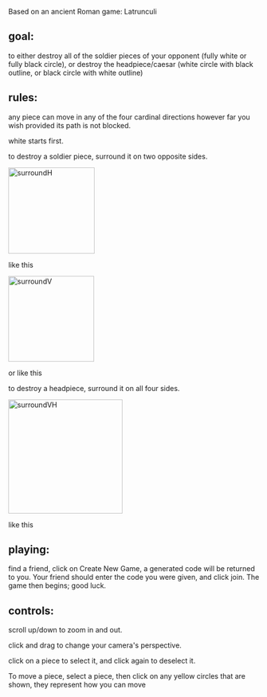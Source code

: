 Based on an ancient Roman game: Latrunculi

## goal: 

to either destroy all of the soldier pieces of your opponent (fully white or fully black circle), or destroy the headpiece/caesar (white circle with black outline, or black circle with white outline)

## rules:

any piece can move in any of the four cardinal directions however far you wish provided its path is not blocked.

white starts first.

to destroy a soldier piece, surround it on two opposite sides.


<img width="173" alt="surroundH" src="https://github.com/user-attachments/assets/eb9c4b2b-1c34-4566-98d4-514ebd301031">

like this

<img width="172" alt="surroundV" src="https://github.com/user-attachments/assets/dad8cbee-13dc-4a09-ae61-2c41f2c27a8f">

or like this

to destroy a headpiece, surround it on all four sides.

<img width="229" alt="surroundVH" src="https://github.com/user-attachments/assets/576c5a92-239c-4b80-a1d5-68feba7b7005">

like this


## playing:

find a friend, 
click on Create New Game, a generated code will be returned to you. Your friend should enter the code you were given, and click join.
The game then begins; good luck.

## controls:

scroll up/down to zoom in and out.

click and drag to change your camera's perspective.

click on a piece to select it, and click again to deselect it.

To move a piece, select a piece, then click on any yellow circles that are shown, they represent how you can move




